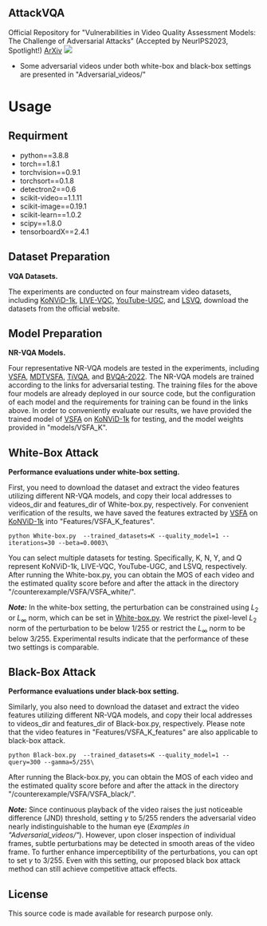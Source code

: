 ## AttackVQA
Official Repository for "Vulnerabilities in Video Quality Assessment Models: The Challenge of Adversarial Attacks" (Accepted by NeurIPS2023, Spotlight!) [ArXiv](https://arxiv.org/pdf/2309.13609.pdf)
<img src="https://github.com/GZHU-DVL/AttackVQA/blob/main/Black-box-attack.jpg" /><br/>

* Some adversarial videos under both white-box and black-box settings are presented in "Adversarial_videos/"
# Usage
## Requirment
* python==3.8.8
* torch==1.8.1
* torchvision==0.9.1
* torchsort==0.1.8
* detectron2==0.6
* scikit-video==1.1.11
* scikit-image==0.19.1
* scikit-learn==1.0.2
* scipy==1.8.0
* tensorboardX==2.4.1

## Dataset Preparation
**VQA Datasets.**

The experiments are conducted on four mainstream video datasets, including [KoNViD-1k](http://database.mmsp-kn.de/konvid-1k-database.html), [LIVE-VQC](http://live.ece.utexas.edu/research/LIVEVQC/index.html), [YouTube-UGC](https://media.withyoutube.com/), and [LSVQ](https://github.com/baidut/PatchVQ), download the datasets from the official website. 

## Model Preparation
**NR-VQA Models.**

Four representative NR-VQA models are tested in the experiments, including [VSFA](https://github.com/lidq92/VSFA), [MDTVSFA](https://github.com/lidq92/MDTVSFA), [TiVQA](https://github.com/GZHU-DVL/TiVQA), and [BVQA-2022](https://github.com/GZHU-DVL/TiVQA). The NR-VQA models are trained according to the links for adversarial testing. The training files for the above four models are already deployed in our source code, but the configuration of each model and the requirements for training can be found in the links above. In order to conveniently evaluate our results, we have provided the trained model of [VSFA](https://github.com/lidq92/VSFA) on [KoNViD-1k](http://database.mmsp-kn.de/konvid-1k-database.html) for testing, and the model weights provided in "models/VSFA_K".

## White-Box Attack 
**Performance evaluations under white-box setting.**

First, you need to download the dataset and extract the video features utilizing different NR-VQA models, and copy their local addresses to videos_dir and features_dir of White-box.py, respectively. For convenient verification of the results, we have saved the features extracted by [VSFA](https://github.com/lidq92/VSFA) on [KoNViD-1k](http://database.mmsp-kn.de/konvid-1k-database.html) into "Features/VSFA_K_features".

```
python White-box.py  --trained_datasets=K --quality_model=1 --iterations=30 --beta=0.0003\
```
You can select multiple datasets for testing. Specifically, K, N, Y, and Q represent KoNViD-1k, LIVE-VQC, YouTube-UGC, and LSVQ, respectively. After running the White-box.py, you can obtain the MOS of each video and the estimated quality score before and after the attack in the directory "/counterexample/VSFA/VSFA_white/".

***Note:*** In the white-box setting, the perturbation can be constrained using $L_2$ or $L_\infty$ norm, which can be set in [White-box.py](https://github.com/GZHU-DVL/AttackVQA/blob/main/White-box.py#L35-L47). We restrict the pixel-level $L_2$ norm of the perturbation to be below 1/255 or restrict the $L_\infty$ norm to be below 3/255. Experimental results indicate that the performance of these two settings is comparable.

## Black-Box Attack 
**Performance evaluations under black-box setting.**

Similarly, you also need to download the dataset and extract the video features utilizing different NR-VQA models, and copy their local addresses to videos_dir and features_dir of Black-box.py, respectively. Please note that the video features in "Features/VSFA_K_features" are also applicable to black-box attack.

```
python Black-box.py  --trained_datasets=K --quality_model=1 --query=300 --gamma=5/255\
```
After running the Black-box.py, you can obtain the MOS of each video and the estimated quality score before and after the attack in the directory "/counterexample/VSFA/VSFA_black/".

***Note:*** Since continuous playback of the video raises the just noticeable difference (JND) threshold, setting $\gamma$ to 5/255 renders the adversarial video nearly indistinguishable to the human eye (*Examples in "Adversarial_videos/"*). However, upon closer inspection of individual frames, subtle perturbations may be detected in smooth areas of the video frame. To further enhance imperceptibility of the perturbations, you can opt to set $\gamma$ to 3/255. Even with this setting, our proposed black box attack method can still achieve competitive attack effects.

## License
This source code is made available for research purpose only.
